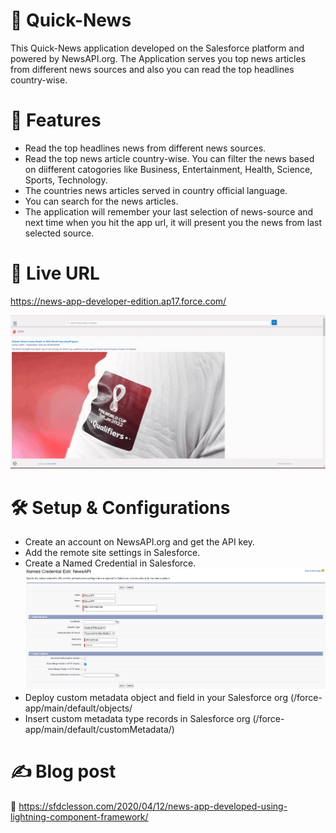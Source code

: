 # :newspaper: Quick-News

This Quick-News application developed on the Salesforce platform and powered by NewsAPI.org. The Application serves you top news articles from different news sources and also you can read the top headlines country-wise.

# :high_brightness: Features
  * Read the top headlines news from different news sources. 
  * Read the top news article country-wise. You can filter the news based on diifferent catogories like Business, Entertainment, Health, Science, Sports, Technology.
  * The countries news articles served in country official language.
  * You can search for the news articles.
  * The application will remember your last selection of news-source and next time when you hit the app url, it will present you the news from last selected source.

# :red_circle: Live URL
https://news-app-developer-edition.ap17.force.com/

![](https://github.com/arun12209/Quick-News/blob/master/Images/NewsScreenGIF.gif)

# :hammer_and_wrench: Setup & Configurations
* Create an account on NewsAPI.org and get the API key.
* Add the remote site settings in Salesforce.
* Create a Named Credential in Salesforce.
 ![](https://github.com/arun12209/Quick-News/blob/master/Images/NamedCredentialsSetupScreen.png)
* Deploy custom metadata object and field in your Salesforce org (/force-app/main/default/objects/
* Insert custom metadata type records in Salesforce org (/force-app/main/default/customMetadata/)
# ✍️ Blog post
:link: https://sfdclesson.com/2020/04/12/news-app-developed-using-lightning-component-framework/




